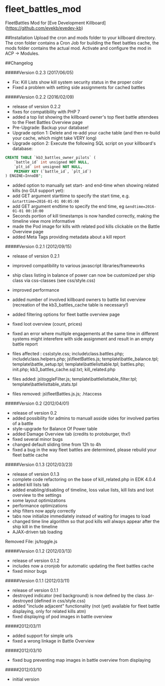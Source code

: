 # fleet\_battles\_mod
FleetBattles Mod for [Eve Development Killboard] (https://github.com/evekb/evedev-kb)

##Installation
Upload the cron and mods folder to your killboard directory. The cron folder contains a Cron Job for building the fleet battles cache, the mods folder contains the actual mod.
Activate and configure the mod in ACP -> Modules.

##Changelog

#####Version 0.2.3 (2017/06/05)
* Fix: Kill Lists show kill system security status in the proper color
* Fixed a problem with setting side assignments for cached battles

#####Version 0.2.2 (2016/02/09)
* release of version 0.2.2
* fixes for compatibility with PHP 7
* added a top list showing the killboard owner's top fleet battle attendees to the Fleet Battles Overview page
 * Pre-Upgrade: Backup your database!
 * Upgrade option 1: Delete and re-add your cache table (and then re-build your cache, which might take VERY long)
 * Upgrade option 2: Execute the following SQL script on your killboard's database:
```sql
CREATE TABLE `kb3_battles_owner_pilots` (
    `battle_id` int unsigned NOT NULL,
    `plt_id` int unsigned NOT NULL,
    PRIMARY KEY (`battle_id`, `plt_id`)
) ENGINE=InnoDB";
```
* added option to manually set start- and end-time when showing related kills (no GUI support yet):
 * add GET argument starttime to specify the start time, e.g. ```&starttime=2016-01-01 00:05:00```
 * add GET argument endtime to specify the end time, eg ```&endtime=2016-01-01 00:10:00```
* Seconds portion of kill timestamps is now handled correctly, making the timeline view more informative
* made the Pod image for kills with related pod kills clickable on the Battle Overview page
* added Meta Tags providing metadata about a kill report



#####Version 0.2.1 (2012/09/15)
* release of version 0.2.1
* improved compatibility to various javascript libraries/frameworks
* ship class listing in balance of power can now be customized per ship class via css-classes (see css/style.css)
* improved performance
* added number of involved killboard owners to battle list overview (recreation of the kb3_battles_cache table is necessary!)
* added filtering options for fleet battle overview page
* fixed loot overview (count, prices)
* fixed an error where multiple engagements at the same time in different systems might interefere with side assignment and result in an empty battle report

* files affected : css\style.css; include\class.battles.php; include\class.helpers.php; js\fleetBattles.js; template\battle_balance.tpl; template\battle_setup.tpl; template\battlelisttable.tpl; battles.php; init.php; kb3_battles_cache.sql.txt; kill_related.php
* files added: js\toggleFilter.js; template\battlelisttable_filter.tpl; template\battlelisttable_stats.tpl
* files removed: js\fleetBattles.js.js; .htaccess

#####Version 0.2 (2012/04/01)
* release of version 0.2
* added possibility for admins to manuall asside sides for involved parties of a battle
* style-upgrade for Balance Of Power table
* added Damage Overview tab (credits to protoburger, thx!)
* fixed several minor bugs
* changed default sliding time from 12h to 4h
* fixed a bug in the way fleet battles are determined, please rebuild your fleet battle cache


#####Version 0.1.3 (2012/03/23)
* release of version 0.1.3
* complete code refactoring on the base of kill_related.php in EDK 4.0.4
* added kill lists tab
* added enabling/disabling of timeline, loss value lists, kill lists and loot overview to the settings
* some layout optimizations
* performance optimizations
* ship filters now apply correctly
* tabs now initialize immediately instead of waiting for images to load
* changed time line algorithm so that pod kills will always appear after the ship kill in the timeline
* AJAX-driven tab loading

Removed File: js/toggle.js

#####Version 0.1.2 (2012/03/13)
* release of version 0.1.2
* includes now a cronjob for automatic updating the fleet battles cache
* fixed minor bugs

#####Version 0.1.1 (2012/03/11)
* release of version 0.1.1
* destroyed indicator (red background) is now defined by the class .br-destroyed (defined in css/style.css)
* added "include adjacent" functionality (not (yet) available for fleet battle displaying, only for related kills atm)
* fixed displaying of pod images in battle overview

#####2012/03/11
* added support for simple urls
* fixed a wrong linkage in Battle Overview

#####2012/03/10
* fixed bug preventing map images in battle overview from displaying

#####2012/03/10
* initial version